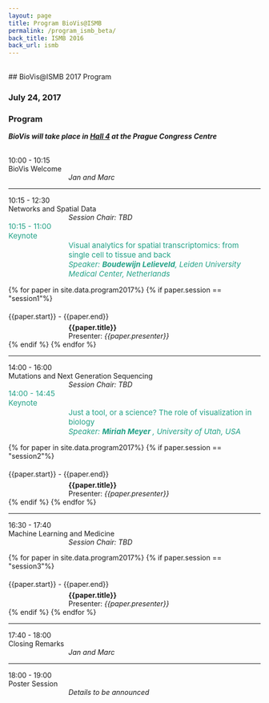 ```yaml
---
layout: page
title: Program BioVis@ISMB
permalink: /program_ismb_beta/
back_title: ISMB 2016
back_url: ismb
---
```

<br>
## BioVis@ISMB 2017 Program

### July 24, 2017


### Program

<em>**BioVis will take place in [Hall 4](https://www.iscb.org/cms_addon/conferences/ismbeccb2017/biovis.php) at the Prague Congress Centre**</em>
<br>
<br>

<!-- WELCOME --->
<div>
    <div class="sumTime2">10:00 - 10:15</div>
    <div>
        <div class="sumContent">BioVis Welcome</div>
          <div class="sumDetail" style="padding-left:120px;"><i>Jan and Marc</i></div>
    </div>
</div>

<hr class="style-one">

<!-- SESSION 1 --->

<div>
    <div class="sumTime2"> 10:15 - 12:30</div>
    <div>
        <div class="sumContent">Networks and Spatial Data</div>
    </div>
    <div class="sumDetail" style="padding-left:120px;"><i>Session Chair: TBD</i> </div>
    <!--<div class="sumDetail" style="padding-left:120px;font-size:12px;"><i>(* indicates presenting author)</i> </div>-->
</div>


<div>
    <div class="sumTime2" style="font-size:15px;color:#21a186;">10:15 - 11:00</div>
    <div>
        <div class="sumContent" style="font-size:15px;color:#21a186;">Keynote</div>
        <div class="sumContent" style="padding-left:120px;font-size:15px;color:#21a186;">Visual analytics for spatial transcriptomics: from single cell to tissue and back</div>
          <div class="sumDetail" style="padding-left:120px;font-size:15px;color:#21a186;"><i> Speaker: <b> Boudewijn Lelieveld</b>, Leiden University Medical Center, Netherlands</i>
          </div>
    </div>
</div>



{% for paper in site.data.program2017%}
{% if paper.session == "session1"%}
  <div>
      <div class="sumTime" style="padding-top:5px;"> {{paper.start}} - {{paper.end}}</div>
      <div>
          <div class="ttile" style="padding-left:120px; padding-top:5px;"><b>{{paper.title}}</b></div>
      </div>
      <div class="sumDetail" style="padding-left:120px;"> Presenter: <em>{{paper.presenter}}</em></div>
  </div>
{% endif %}
{% endfor %}

<!-- SESSION 2 --->
<hr class="style-one">

<div>
    <div class="sumTime2"> 14:00 - 16:00</div>
    <div>
        <div class="sumContent">Mutations and Next Generation Sequencing</div>
    </div>
    <div class="sumDetail" style="padding-left:120px;"><i>Session Chair: TBD</i> </div>
    <!--<div class="sumDetail" style="padding-left:120px;font-size:12px;"><i>(* indicates presenting author)</i> </div>-->
</div>


<div>
    <div class="sumTime2" style="font-size:15px;color:#21a186;">14:00 - 14:45</div>
    <div>
        <div class="sumContent" style="font-size:15px;color:#21a186;">Keynote</div>
        <div class="sumContent" style="padding-left:120px;font-size:15px;color:#21a186;">Just a tool, or a science? The role of visualization in biology</div>
          <div class="sumDetail" style="padding-left:120px;font-size:15px;color:#21a186;"><i> Speaker: <b> Miriah Meyer </b>, University of Utah, USA</i>
          </div>
    </div>
</div>

{% for paper in site.data.program2017%}
{% if paper.session == "session2"%}
  <div>
      <div class="sumTime" style="padding-top:5px;"> {{paper.start}} - {{paper.end}}</div>
      <div>
          <div class="ttile" style="padding-left:120px; padding-top:5px;"><b>{{paper.title}}</b></div>
      </div>
      <div class="sumDetail" style="padding-left:120px;"> Presenter: <em>{{paper.presenter}}</em></div>
  </div>
{% endif %}
{% endfor %}


<!-- SESSION 3 --->
<hr class="style-one">

<div>
    <div class="sumTime2"> 16:30 - 17:40</div>
    <div>
        <div class="sumContent">Machine Learning and Medicine</div>
    </div>
    <div class="sumDetail" style="padding-left:120px;"><i>Session Chair: TBD</i> </div>
    <!--<div class="sumDetail" style="padding-left:120px;font-size:12px;"><i>(* indicates presenting author)</i> </div>-->
</div>


{% for paper in site.data.program2017%}
{% if paper.session == "session3"%}
  <div>
      <div class="sumTime" style="padding-top:5px;"> {{paper.start}} - {{paper.end}}</div>
      <div>
          <div class="ttile" style="padding-left:120px; padding-top:5px;"><b>{{paper.title}}</b></div>
      </div>
      <div class="sumDetail" style="padding-left:120px;"> Presenter: <em>{{paper.presenter}}</em></div>
  </div>
{% endif %}
{% endfor %}

<!-- CLOSING REMARKS AND POSTER SESSION -->
<hr class="style-one">
<div>
    <div class="sumTime2">17:40 - 18:00</div>
    <div>
        <div class="sumContent">Closing Remarks</div>
          <div class="sumDetail" style="padding-left:120px;"><i>Jan and Marc</i></div>
    </div>
</div>

<hr class="style-one">


<div>
    <div class="sumTime2">18:00 - 19:00</div>
    <div>
        <div class="sumContent">Poster Session</div>
          <div class="sumDetail" style="padding-left:120px;"><i>Details to be announced</i></div>
    </div>
</div>
